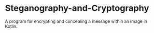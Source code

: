 # Steganography-and-Cryptography

A program for encrypting and concealing a message within an image in Kotlin.

